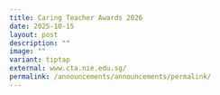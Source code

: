 ```yaml
---
title: Caring Teacher Awards 2026
date: 2025-10-15
layout: post
description: ""
image: ""
variant: tiptap
external: www.cta.nie.edu.sg/
permalink: /announcements/announcements/permalink/
---
```

